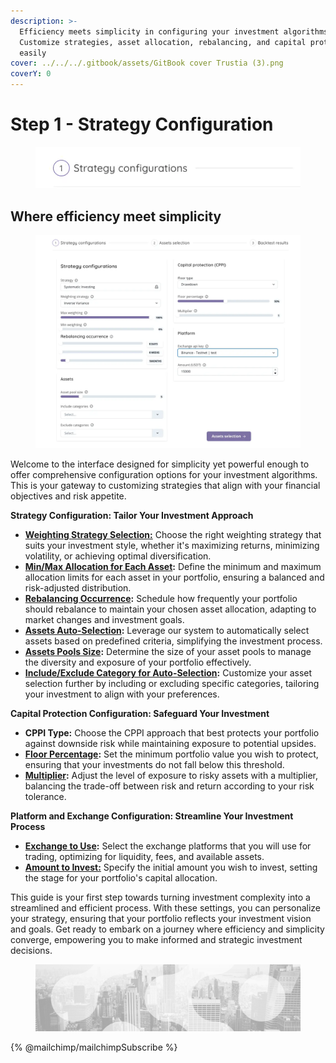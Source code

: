 ```yaml
---
description: >-
  Efficiency meets simplicity in configuring your investment algorithms.
  Customize strategies, asset allocation, rebalancing, and capital protection
  easily
cover: ../../../.gitbook/assets/GitBook cover Trustia (3).png
coverY: 0
---
```


# Step 1 - Strategy Configuration

<figure><img src="../../../.gitbook/assets/Step1Stepper.webp" alt=""><figcaption></figcaption></figure>

## **Where efficiency meet simplicity**

<figure><img src="../../../.gitbook/assets/Step1Full (2).webp" alt=""><figcaption></figcaption></figure>

Welcome to the interface designed for simplicity yet powerful enough to offer comprehensive configuration options for your investment algorithms. This is your gateway to customizing strategies that align with your financial objectives and risk appetite.

**Strategy Configuration: Tailor Your Investment Approach**

* [**Weighting Strategy Selection:**](weighting-selection/strategy-selection.md) Choose the right weighting strategy that suits your investment style, whether it's maximizing returns, minimizing volatility, or achieving optimal diversification.
* [**Min/Max Allocation for Each Asset**](weighting-selection/minimum-and-maximum-allocation-selection.md)**:** Define the minimum and maximum allocation limits for each asset in your portfolio, ensuring a balanced and risk-adjusted distribution.
* [**Rebalancing Occurrence**](ocurence-rebalancement-selection.md)**:** Schedule how frequently your portfolio should rebalance to maintain your chosen asset allocation, adapting to market changes and investment goals.
* [**Assets Auto-Selection**](ai-asset-selector/)**:** Leverage our system to automatically select assets based on predefined criteria, simplifying the investment process.
* [**Assets Pools Size**](ai-asset-selector/asset-pool-size.md)**:** Determine the size of your asset pools to manage the diversity and exposure of your portfolio effectively.
* [**Include/Exclude Category for Auto-Selection**](ai-asset-selector/include-exclude-categories.md)**:** Customize your asset selection further by including or excluding specific categories, tailoring your investment to align with your preferences.

**Capital Protection Configuration: Safeguard Your Investment**

* **CPPI Type:** Choose the CPPI approach that best protects your portfolio against downside risk while maintaining exposure to potential upsides.
* [**Floor Percentage**](capital-protection-configuration/floor-percentage-configuration.md)**:** Set the minimum portfolio value you wish to protect, ensuring that your investments do not fall below this threshold.
* [**Multiplier**](capital-protection-configuration/multiplier-configuration.md)**:** Adjust the level of exposure to risky assets with a multiplier, balancing the trade-off between risk and return according to your risk tolerance.

**Platform and Exchange Configuration: Streamline Your Investment Process**

* [**Exchange to Use**](exchange-configuration/exchange-api-key.md)**:** Select the exchange platforms that you will use for trading, optimizing for liquidity, fees, and available assets.
* [**Amount to Invest:**](exchange-configuration/invested-amount.md) Specify the initial amount you wish to invest, setting the stage for your portfolio's capital allocation.

This guide is your first step towards turning investment complexity into a streamlined and efficient process. With these settings, you can personalize your strategy, ensuring that your portfolio reflects your investment vision and goals. Get ready to embark on a journey where efficiency and simplicity converge, empowering you to make informed and strategic investment decisions.

<figure><img src="../../../.gitbook/assets/bgfooter.webp" alt=""><figcaption></figcaption></figure>

{% @mailchimp/mailchimpSubscribe %}

